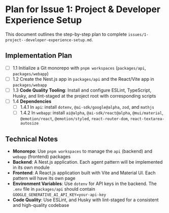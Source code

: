 # Plan for Issue 1: Project & Developer Experience Setup

This document outlines the step-by-step plan to complete `issues/1-project--developer-experience-setup.md`.

## Implementation Plan

- [ ] 1.1 Initialize a Git monorepo with `pnpm workspaces` (`packages/api`, `packages/webapp`)
- [ ] 1.2 Create the Nest.js app in `packages/api` and the React/Vite app in `packages/webapp`
- [ ] 1.3 **Code Quality Tooling**: Install and configure ESLint, TypeScript, Husky, and lint-staged at the project root with corresponding scripts
- [ ] 1.4 **Dependencies**
  - [ ] 1.4.1 In `api`: install `dotenv`, `@ai-sdk/google@alpha`, `zod`, and `mathjs`
  - [ ] 1.4.2 In `webapp`: install `ai@alpha`, `@ai-sdk/react@alpha`, `@mui/material`, `@emotion/react`, `@emotion/styled`, `react-router-dom`, `react-textarea-autosize`

## Technical Notes
- **Monorepo**: Use `pnpm workspaces` to manage the `api` (backend) and `webapp` (frontend) packages
- **Backend**: A Nest.js application. Each agent pattern will be implemented in its own module
- **Frontend**: A React.js application built with Vite and Material UI. Each pattern will have its own page
- **Environment Variables**: Use `dotenv` for API keys in the backend. The `.env` file in `packages/api` should contain `GOOGLE_GENERATIVE_AI_API_KEY=your-api-key`
- **Code Quality**: Use ESLint, and Husky with lint-staged for a consistent and high-quality codebase
